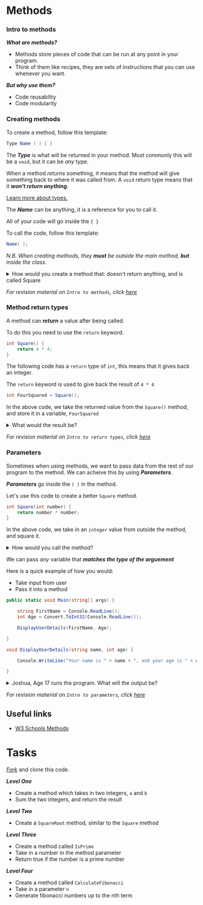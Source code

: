 # Methods
### Intro to methods

**_What are methods?_**
+ Methods store pieces of code that can be run at any point in your program.
+ Think of them like recipes, they are sets of instructions that you can use whenever you want.

**_But why use them?_**
+ Code reusability
+ Code modularity


### Creating methods

To create a method, follow this template:

```csharp
Type Name ( ) { }
```

The **_Type_** is what will be returned in your method. Most commonly this will be a ```void```, but it can be _any_ type.

When a method _returns_ something, it means that the method will give something back to where it was called from. A ```void``` return type means that it **_won't return anything_**.

[Learn more about types.](https://github.com/fslcoding/Data-Types)

The **_Name_** can be anything, it is a reference for you to call it.

All of your code will go inside the ```{ }```

To call the code, follow this template:

```csharp
Name( );
```

_N.B. When creating methods, they **must** be outside the main method, **but** inside the class._


<details>
    <summary>
        How would you create a method that: doesn't return anything, and is called Square
    </summary>

    void Square() { }

</details>


_For revision material on `Intro to methods`, click [here](https://github.com/fslcoding/Methods/blob/main/RevisionMaterial/Docs/IntroToMethods.md)_

### Method return types

A method can **_return_** a value after being called.

To do this you need to use the ```return``` keyword.

```csharp
int Square() {
    return 4 * 4;
}
```

The following code has a ```return``` type of ```int```, this means that it gives back an integer.

The ```return``` keyword is used to give back the result of ```4 * 4```

```csharp
int FourSquared = Square();
```

In the above code, we take the returned value from the ```Square()``` method, and store it in a variable, ```FourSquared```


<details>
    <summary>
        What would the result be?
    </summary>

    16

</details>


_For revision material on `Intro to return types`, click [here](https://github.com/fslcoding/Methods/blob/main/RevisionMaterial/Docs/IntroToReturnTypes.md)_

### Parameters

Sometimes when using methods, we want to pass data from the rest of our program to the method. We can acheive this by using **_Parameters_**.

**_Parameters_** go inside the ```( )``` in the method. 

Let's use this code to create a better ```Square``` method.

```csharp
int Square(int number) {
    return number * number;
}
```

In the above code, we take in an ```integer``` value from outside the method, and square it.


<details>
    <summary>
        How would you call the method?
    </summary>

    int FiveSquared = Square(5);

    // returns 25

</details>

We can pass _any_ variable that **_matches the type of the arguement_**

Here is a quick example of how you would:
+ Take input from user
+ Pass it into a method

```csharp
public static void Main(string[] args) {

    string FirstName = Console.ReadLine();
    int Age = Convert.ToInt32(Console.ReadLine());

    DisplayUserDetails(FirstName, Age);

}

void DisplayUserDetails(string name, int age) {

    Console.WriteLine("Your name is " + name + ", and your age is " + age );

}
```



<details>
    <summary>
        Joshua, Age 17 runs the program. What will the output be?
    </summary>

    Your name is Joshua and your age is 17

</details>

_For revision material on `Intro to parameters`, click [here](https://github.com/fslcoding/Methods/blob/main/RevisionMaterial/Docs/IntroToParameters.md)_


## Useful links

+ [W3 Schools Methods](https://www.w3schools.com/cs/cs_methods.php)


# Tasks

[_Fork_](https://github.com/fslcoding/HowToFork) and clone this code.

**_Level One_**

+ Create a method which takes in two integers, ```a``` and ```b```
+ Sum the two integers, and return the result

**_Level Two_**
+ Create a ```SquareRoot``` method, similar to the ```Square``` method


**_Level Three_**

+ Create a method called ```IsPrime```
+ Take in a number in the method parameter
+ Return true if the number is a prime number

**_Level Four_**

+ Create a method called ```CalculateFibonacci```
+ Take in a parameter ```n```
+ Generate fibonacci numbers up to the nth term
